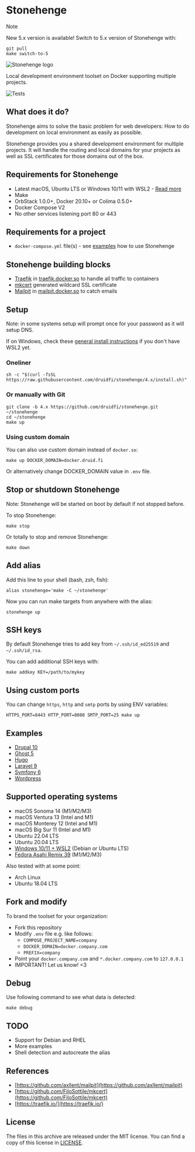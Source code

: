 # Stonehenge

> [!NOTE]
> New 5.x version is available! Switch to 5.x version of Stonehenge with:
>
> ```console
> git pull
> make switch-to-5
> ```

![Stonehenge logo](https://github.com/druidfi/stonehenge/raw/4.x/logos/stonehenge_logo_wide.svg)

Local development environment toolset on Docker supporting multiple projects.

![Tests](https://github.com/druidfi/stonehenge/workflows/Tests/badge.svg)

## What does it do?

Stonehenge aims to solve the basic problem for web developers: How to do development on local environment as easily as
possible.

Stonehenge provides you a shared development environment for multiple projects. It will handle the routing and local
domains for your projects as well as SSL certificates for those domains out of the box.

## Requirements for Stonehenge

- Latest macOS, Ubuntu LTS or Windows 10/11 with WSL2 - [Read more](#supported-operating-systems)
- Make
- OrbStack 1.0.0+, Docker 20.10+ or Colima 0.5.0+
- Docker Compose V2
- No other services listening port 80 or 443

## Requirements for a project

- `docker-compose.yml` file(s) - see [examples](#examples) how to use Stonehenge

## Stonehenge building blocks

- [Traefik](https://traefik.io/traefik/) in [traefik.docker.so](https://traefik.docker.so) to handle all traffic to containers
- [mkcert](https://github.com/FiloSottile/mkcert) generated wildcard SSL certificate
- [Mailpit](https://github.com/axllent/mailpit) in [mailpit.docker.so](https://mailpit.docker.so) to catch emails

## Setup

Note: in some systems setup will prompt once for your password as it will setup DNS.

If on Windows, check these [general install instructions](https://github.com/druidfi/stonehenge/blob/4.x/WSL2.md) if you don't have WSL2 yet.

### Oneliner

```console
sh -c "$(curl -fsSL https://raw.githubusercontent.com/druidfi/stonehenge/4.x/install.sh)"
```

### Or manually with Git

```console
git clone -b 4.x https://github.com/druidfi/stonehenge.git ~/stonehenge
cd ~/stonehenge
make up
```

### Using custom domain

You can also use custom domain instead of `docker.so`:

```console
make up DOCKER_DOMAIN=docker.druid.fi
```

Or alternatively change DOCKER_DOMAIN value in `.env` file.

## Stop or shutdown Stonehenge

Note: Stonehenge will be started on boot by default if not stopped before.

To stop Stonehenge:

```console
make stop
```

Or totally to stop and remove Stonehenge:

```console
make down
```

## Add alias

Add this line to your shell (bash, zsh, fish):

```console
alias stonehenge='make -C ~/stonehenge'
```

Now you can run make targets from anywhere with the alias:

```console
stonehenge up
```

## SSH keys

By default Stonehenge tries to add key from `~/.ssh/id_ed25519` and `~/.ssh/id_rsa`.

You can add additional SSH keys with:

```console
make addkey KEY=/path/to/mykey
```

## Using custom ports

You can change `https`, `http` and `smtp` ports by using ENV variables:

```console
HTTPS_PORT=8443 HTTP_PORT=8080 SMTP_PORT=25 make up
```

## Examples

- [Drupal 10](https://github.com/druidfi/stonehenge/tree/4.x/examples/drupal)
- [Ghost 5](https://github.com/druidfi/stonehenge/tree/4.x/examples/ghost)
- [Hugo](https://github.com/druidfi/stonehenge/tree/4.x/examples/hugo)
- [Laravel 9](https://github.com/druidfi/stonehenge/tree/4.x/examples/laravel)
- [Symfony 6](https://github.com/druidfi/stonehenge/tree/4.x/examples/symfony)
- [Wordpress](https://github.com/druidfi/stonehenge/tree/4.x/examples/wordpress)

## Supported operating systems

- macOS Sonoma 14 (M1/M2/M3)
- macOS Ventura 13 (Intel and M1)
- macOS Monterey 12 (Intel and M1)
- macOS Big Sur 11 (Intel and M1)
- Ubuntu 22.04 LTS
- Ubuntu 20.04 LTS
- [Windows 10/11 + WSL2](https://github.com/druidfi/stonehenge/blob/4.x/WSL2.md) (Debian or Ubuntu LTS)
- [Fedora Asahi Remix 39](https://asahilinux.org/fedora/) (M1/M2/M3)

Also tested with at some point:

- Arch Linux
- Ubuntu 18.04 LTS

## Fork and modify

To brand the toolset for your organization:

- Fork this repository
- Modify `.env` file e.g. like follows:
  - `COMPOSE_PROJECT_NAME=company`
  - `DOCKER_DOMAIN=docker.company.com`
  - `PREFIX=company`
- Point your `docker.company.com` and `*.docker.company.com` to `127.0.0.1`
- IMPORTANT! Let us know! <3

## Debug

Use following command to see what data is detected:

```console
make debug
```

## TODO

- Support for Debian and RHEL
- More examples
- Shell detection and autocreate the alias

## References

- [https://github.com/axllent/mailpit](https://github.com/axllent/mailpit)
- [https://github.com/FiloSottile/mkcert](https://github.com/FiloSottile/mkcert)
- [https://traefik.io/](https://traefik.io/)

## License

The files in this archive are released under the MIT license. You can find a copy of this license in [LICENSE](https://github.com/druidfi/stonehenge/raw/4.x/LICENSE).
